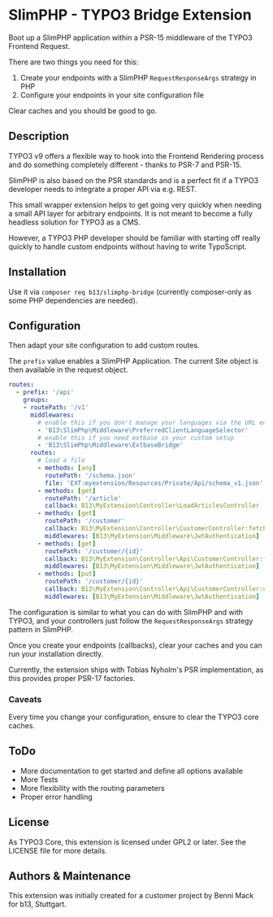 # SlimPHP - TYPO3 Bridge Extension

Boot up a SlimPHP application within a PSR-15 middleware of the TYPO3 Frontend
Request.

There are two things you need for this:

1. Create your endpoints with a SlimPHP `RequestResponseArgs` strategy in PHP
2. Configure your endpoints in your site configuration file

Clear caches and you should be good to go.

## Description

TYPO3 v9 offers a flexible way to hook into the Frontend Rendering process
and do something completely different - thanks to PSR-7 and PSR-15.

SlimPHP is also based on the PSR standards and is a perfect fit if a TYPO3
developer needs to integrate a proper API via e.g. REST.

This small wrapper extension helps to get going very quickly when needing
a small API layer for arbitrary endpoints. It is not meant to become a fully
headless solution for TYPO3 as a CMS.

However, a TYPO3 PHP developer should be familiar with starting off
really quickly to handle custom endpoints without having to write TypoScript.

## Installation

Use it via `composer req b13/slimphp-bridge` (currently composer-only as some PHP dependencies
are needed).

## Configuration

Then adapt your site configuration to add custom routes.

The `prefix` value enables a SlimPHP Application. The current Site object
is then available in the request object.

````yml
routes:
  - prefix: '/api'
    groups:
    - routePath: '/v1'
      middlewares:
        # enable this if you don't manage your languages via the URL endpoint + the base site handling.
        - 'B13\SlimPhp\Middleware\PreferredClientLanguageSelector'
        # enable this if you need extbase in your custom setup
        - 'B13\SlimPhp\Middleware\ExtbaseBridge'
      routes:
        # load a file
        - methods: [any]
          routePath: '/schema.json'
          file: 'EXT:myextension/Resources/Private/Api/schema_v1.json'
        - methods: [get]
          routePath: '/article'
          callback: B13\MyExtension\Controller\LoadArticlesController
        - methods: [get]
          routePath: '/customer'
          callback: B13\MyExtension\Controller\CustomerController:fetchAll
          middlewares: [B13\MyExtension\Middleware\JwtAuthentication]
        - methods: [get]
          routePath: '/customer/{id}'
          callback: B13\MyExtension\Controller\Api\CustomerController:fetch
          middlewares: [B13\MyExtension\Middleware\JwtAuthentication]
        - methods: [put]
          routePath: '/customer/{id}'
          callback: B13\MyExtension\Controller\Api\CustomerController:update
          middlewares: [B13\MyExtension\Middleware\JwtAuthentication]
````

The configuration is similar to what you can do with SlimPHP and with TYPO3, and your controllers just follow
the `RequestResponseArgs` strategy pattern in SlimPHP.

Once you create your endpoints (callbacks), clear your caches and you can run your installation directly.

Currently, the extension ships with Tobias Nyholm's PSR implementation, as this provides proper PSR-17 factories.

### Caveats

Every time you change your configuration, ensure to clear the TYPO3 core caches.

## ToDo

- More documentation to get started and define all options available
- More Tests
- More flexibility with the routing parameters
- Proper error handling

## License

As TYPO3 Core, this extension is licensed under GPL2 or later. See the LICENSE file for more details.

## Authors & Maintenance
This extension was initially created for a customer project by Benni Mack for b13, Stuttgart.
